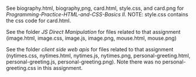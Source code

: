 # 

See biography.html, biography,png, card.html, style.css, and card.png for *Programming-Practice-HTML-and-CSS-Basics II*.
NOTE: style.css contains the css code for card.html.

See the folder *JS Direct Manipulation* for files related to that assignment (image.html, image.css, image.js, image.png, mouse.html, mouse.png)

See the folder *client side web apis* for files related to that assignment (nytimes.css, nytimes.html, nytimes.js, nytimes.png, personal-greeting.html, personal-greeting.js, personal-greeting.png). Note there was no personal-greeting.css in this assignment.
